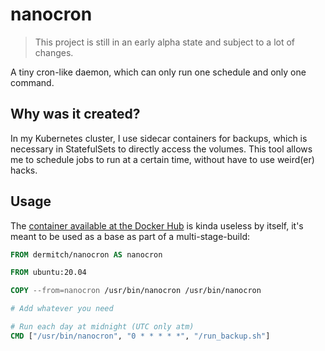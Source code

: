 # nanocron

> This project is still in an early alpha state and subject to a lot of changes.

A tiny cron-like daemon, which can only run one schedule and only one command.


## Why was it created?

In my Kubernetes cluster, I use sidecar containers for backups, which is necessary in StatefulSets to directly access the volumes. This tool allows me to schedule jobs to run at a certain time, without have to use weird(er) hacks.


## Usage

The [container available at the Docker Hub]([@todo](https://hub.docker.com/r/dermitch/nanocron)) is kinda useless by itself, it's meant to be used as a base as part of a multi-stage-build:

```Dockerfile
FROM dermitch/nanocron AS nanocron

FROM ubuntu:20.04

COPY --from=nanocron /usr/bin/nanocron /usr/bin/nanocron

# Add whatever you need

# Run each day at midnight (UTC only atm)
CMD ["/usr/bin/nanocron", "0 * * * * *", "/run_backup.sh"]
```

